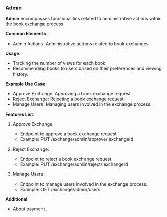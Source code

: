 ### Admin

**Admin** encompasses functionalities related to administrative actions within the book exchange process.

**Common Elements**:

- Admin Actions: Administrative actions related to book exchanges.

**Usage**:

- Tracking the number of views for each book.
- Recommending books to users based on their preferences and viewing history.

**Example Use Case**:

- Approve Exchange: Approving a book exchange request.
- Reject Exchange: Rejecting a book exchange request.
- Manage Users: Managing users involved in the exchange process.

**Features List**:

1. Approve Exchange:

   - Endpoint to approve a book exchange request.
   - Example: PUT /exchange/admin/approve/:exchangeId

2. Reject Exchange:

   - Endpoint to reject a book exchange request.
   - Example: PUT /exchange/admin/reject/:exchangeId

3. Manage Users:

   - Endpoint to manage users involved in the exchange process.
   - Example: GET /exchange/admin/users

**Additional**:

- About payment ,

